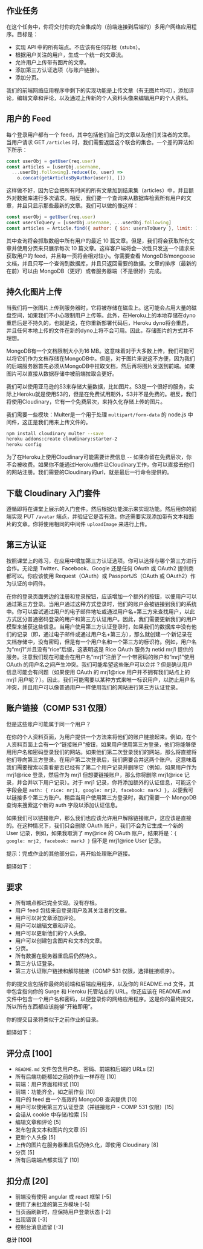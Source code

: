 ## 作业任务

在这个任务中，你将交付你的完全集成的（前端连接到后端的）多用户网络应用程序。目标是：

- 实现 API 中的所有端点。不应该有任何存根（stubs）。
- 根据用户关注的用户，生成一个统一的文章流。
- 允许用户上传带有图片的文章。
- 添加第三方认证选项（与账户链接）。
- 添加分页。

我们的前端网络应用程序中剩下的实现功能是上传文章（有无图片均可），添加评论，编辑文章和评论，以及通过上传新的个人资料头像来编辑用户的个人资料。

## 用户的 Feed

每个登录用户都有一个 feed，其中包括他们自己的文章以及他们关注者的文章。当用户请求 GET `/articles` 时，我们需要返回这个联合的集合。一个差的算法如下所示：

```javascript
const userObj = getUser(req.user)
const articles = [userObj.username,
  ...userObj.following].reduce((o, user) => 
    o.concat(getArticlesByAuthor(user)), [])
```

这样做不好，因为它会把所有时间的所有文章加到结果集（articles）中，并且额外对数据库进行多次请求。相反，我们要一个查询来从数据库检索所有用户的文章，并且只显示那些最新的文章。我们可以做的像这样：

```javascript
const userObj = getUser(req.user)
const usersToQuery = [userObj.username, ...userObj.following]
const articles = Article.find({ author: { $in: usersToQuery }, limit: 10 })
```

其中查询将会抓取数组中所有用户的最近 10 篇文章。但是，我们将会获取所有文章并使用分页来只展示每次 10 篇文章。这样客户端将会一次性只发送一个请求来获取用户的 feed，并且每一页将会相对较小。你需要查看 MongoDB/mongoose 文档，并且只写一个查询到数据库，并且只返回需要的数据。文章的排序（最新的在前）可以由 MongoDB（更好）或者服务器端（不是很好）完成。

## 持久化图片上传

当我们将一张图片上传到服务器时，它将被存储在磁盘上。这可能会占用大量的磁盘空间，如果我们不小心限制用户上传等。此外，在Heroku上的本地存储在dyno重启后是不持久的，也就是说，在你重新部署代码后，Heroku dyno将会重启，并且任何本地上传的文件在新的dyno上将不会可用。因此，存储图片的方式并不理想。

MongoDB有一个文档限制大小为16 MB。这意味着对于大多数上传，我们可能可以将它们作为文档存储在MongoDB中。但是，对于图片来说这不方便，因为我们的后端服务器首先必须从MongoDB中拉取文档，然后再将图片发送到前端。如果图片可以直接从数据存储中被前端拉取会更好。

我们可以使用亚马逊的S3来存储大量数据，比如图片。S3是一个很好的服务，实际上Heroku就是使用S3的，但是在免费试用期外，S3并不是免费的。相反，我们将使用Cloudinary，它有一个免费层次，来持久化存储上传的图片。

我们需要一些模块：Multer是一个用于处理 `multipart/form-data` 的 node.js 中间件，这正是我们用来上传文件的。

```bash
npm install cloudinary multer --save
heroku addons:create cloudinary:starter-2
heroku config
```

为了在Heroku上使用Cloudinary可能需要计费信息 -- 如果你留在免费层次，你不会被收费。如果你不能通过Heroku插件让Cloudinary工作，你可以直接去他们的网站注册。我们需要的Cloudinary的url，就是最后一行命令提供的。

## 下载 Cloudinary 入门套件

遵循即将在课堂上展示的入门套件。然后根据功能演示来实现功能。然后用你的前端实现 PUT `/avatar` 端点，并验证它是否有效。你还需要实现添加带有文本和图片的文章。你将使用相同的中间件 `uploadImage` 来进行上传。

## 第三方认证

按照课堂上的练习，在应用中增加第三方认证选项。你可以选择与哪个第三方进行合作。无论是 Twitter、Facebook、Google 还是任何 OAuth 或 OAuth2 提供商都可以。你应该使用 Request（OAuth）或 PassportJS（OAuth 或 OAuth2）作为认证的中间件。

在你的登录页面旁边的注册和登录按钮，应该增加一个额外的按钮，以便用户可以通过第三方登录。当用户通过这种方式登录时，他们的账户会被链接到我们的系统中。你可以尝试通过用户的电子邮件地址或通过用户名+第三方来查找用户，以此方式区分普通密码登录的用户和第三方认证用户。因此，我们需要更新我们的用户模型来捕获这些信息。当用户使用第三方认证登录时，如果我们的数据库中没有他们的记录（即，通过电子邮件或通过用户名+第三方），那么就创建一个新记录在文档存储中，没有密码，但是有一个用户名和一个第三方的标识符。例如，用户名为“mrj1”并且没有“rice”后缀，这表明这是 Rice OAuth 服务为 netid mrj1 提供的服务。注意我们现在可能会在用户名“mrj1”注册了一个带密码的账户和“mrj1”使用 OAuth 的用户名之间产生冲突。我们可能希望这些账户可以合并？但是确认用户信息可能会有问题（如果使用 OAuth 的 mrj1@rice 用户并不拥有我们站点上的 mrj1 用户呢？）。因此，我们可能需要以某种方式来唯一标识用户，以防止用户名冲突，并且用户可以像普通用户一样使用我们的网站进行第三方认证登录。

## 账户链接（COMP 531 仅限）

但是这些账户可能属于同一个用户？

在你的个人资料页面，为用户提供一个方法来将他们的账户链接起来。例如，在个人资料页面上会有一个“链接账户”按钮，如果用户使用第三方登录，他们将能够使用用户名和密码登录我们的网站。如果他们第二次登录我们的网站，那么将直接将他们导向第三方登录。在用户第二次登录后，我们需要合并这两个账户。这意味着我们需要搜索以查看是否已经有了第二个用户记录并删除它（例如，如果用户作为 mrj1@rice 登录，然后作为 mrj1 但想要链接账户，那么你将删除 mrj1@rice 记录，并合并以下用户记录）。对于 mrj1 记录，你将添加额外的认证信息，可能这个字段会是 `auth: { rice: mrj1, google: mrj2, facebook: markJ }`，以便我可以链接多个第三方账户。稍后当用户使用第三方登录时，我们需要一个 MongoDB 查询来搜索这个新的 auth 字段以添加认证信息。

如果我们可以链接账户，那么我们也应该允许用户解除链接账户，这应该是直接的。在这种情况下，我们只会删除 OAuth 账户，我们不会为它生成一个新的 User 记录，例如，如果我取消了 my@rice 的 OAuth 账户，结果将是：`{ google: mrj2, facebook: markJ }` 但不是 mrj1@rice User 记录。

提示：完成作业的其他部分后，再开始处理账户链接。

翻译如下：

## 要求

- 所有端点都已完全实现。没有存根。
- 用户 feed 包括来自登录用户及其关注者的文章。
- 用户可以对文章添加评论。
- 用户可以编辑文章和评论。
- 用户可以更新他们的个人头像。
- 用户可以创建包含图片和文本的文章。
- 分页。
- 所有数据在服务器重启后仍然持久。
- 第三方认证登录。
- 第三方认证账户链接和解除链接（COMP 531 仅限，选择链接顺序）。

你的提交应包括你最终的前端和后端应用程序，以及你的 README.md 文件，其中包含指向你的 Surge 和 Heroku 托管站点的 URL。你还应该在 README.md 文件中包含一个用户名和密码，以便登录你的网络应用程序。这是你的最终提交，所以所有东西都应该能够“开箱即用”。

你的提交目录将类似于之前作业的目录。

翻译如下：

## 评分点 [100]

- `README.md` 文件包含用户名、密码、前端和后端的 URLs [2]
- 所有后端功能都如之前的作业一样存在 [10]
- 前端：用户界面和样式 [10]
- 前端：功能齐全，如之前作业 [10]
- 用户的 feed 由一个高效的 MongoDB 查询提供 [10]
- 用户可以使用第三方认证登录（并链接账户 - COMP 531 仅限）[15]
- 会话从 cookie 中存储/检索 [5]
- 编辑文章和评论 [5]
- 发布包含文本和图片的文章 [5]
- 更新个人头像 [5]
- 上传的图片在服务器重启后仍持久化，即使用 Cloudinary [8]
- 分页 [5]
- 所有后端端点都实现了 [10]

## 扣分点 [20]

- 前端没有使用 angular 或 react 框架 [-5]
- 使用了未批准的第三方模块 [-5]
- 当页面刷新时，应保持用户登录状态 [-2]
- 出现错误 [-3]
- 控制台消息遗留 [-3]

**总计 [100]**